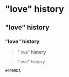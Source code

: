 # "love" history
## "love" history
### "love" history
> "love" **history**

> "love" history

`#0969DA`
